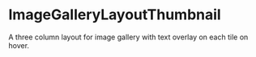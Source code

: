 # ImageGalleryLayoutThumbnail
A three column layout for image gallery with text overlay on each tile on hover.
